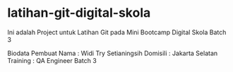 # latihan-git-digital-skola
Ini adalah Project untuk Latihan Git pada Mini Bootcamp Digital Skola Batch 3

Biodata Pembuat
Nama     : Widi Try Setianingsih
Domisili : Jakarta Selatan
Training : QA Engineer Batch 3
